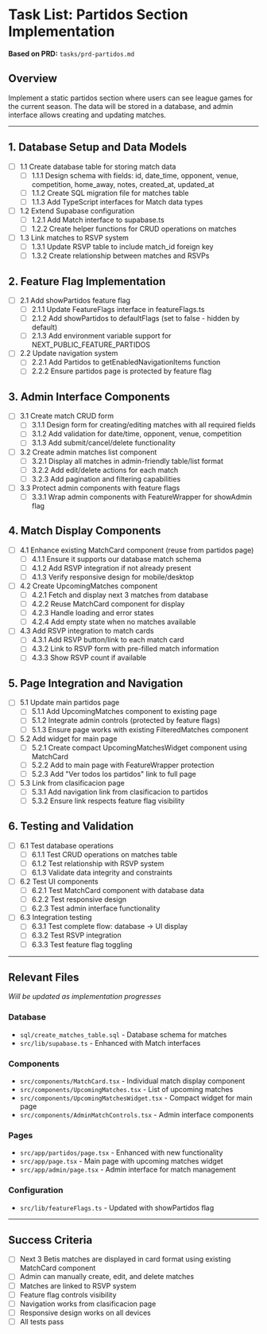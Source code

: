 # Task List: Partidos Section Implementation

**Based on PRD:** `tasks/prd-partidos.md`

## Overview
Implement a static partidos section where users can see league games for the current season. The data will be stored in a database, and admin interface allows creating and updating matches.

---

## 1. Database Setup and Data Models
- [ ] 1.1 Create database table for storing match data
  - [ ] 1.1.1 Design schema with fields: id, date_time, opponent, venue, competition, home_away, notes, created_at, updated_at
  - [ ] 1.1.2 Create SQL migration file for matches table
  - [ ] 1.1.3 Add TypeScript interfaces for Match data types
- [ ] 1.2 Extend Supabase configuration
  - [ ] 1.2.1 Add Match interface to supabase.ts
  - [ ] 1.2.2 Create helper functions for CRUD operations on matches
- [ ] 1.3 Link matches to RSVP system
  - [ ] 1.3.1 Update RSVP table to include match_id foreign key
  - [ ] 1.3.2 Create relationship between matches and RSVPs

## 2. Feature Flag Implementation
- [ ] 2.1 Add showPartidos feature flag
  - [ ] 2.1.1 Update FeatureFlags interface in featureFlags.ts
  - [ ] 2.1.2 Add showPartidos to defaultFlags (set to false - hidden by default)
  - [ ] 2.1.3 Add environment variable support for NEXT_PUBLIC_FEATURE_PARTIDOS
- [ ] 2.2 Update navigation system
  - [ ] 2.2.1 Add Partidos to getEnabledNavigationItems function
  - [ ] 2.2.2 Ensure partidos page is protected by feature flag

## 3. Admin Interface Components
- [ ] 3.1 Create match CRUD form
  - [ ] 3.1.1 Design form for creating/editing matches with all required fields
  - [ ] 3.1.2 Add validation for date/time, opponent, venue, competition
  - [ ] 3.1.3 Add submit/cancel/delete functionality
- [ ] 3.2 Create admin matches list component
  - [ ] 3.2.1 Display all matches in admin-friendly table/list format
  - [ ] 3.2.2 Add edit/delete actions for each match
  - [ ] 3.2.3 Add pagination and filtering capabilities
- [ ] 3.3 Protect admin components with feature flags
  - [ ] 3.3.1 Wrap admin components with FeatureWrapper for showAdmin flag

## 4. Match Display Components
- [ ] 4.1 Enhance existing MatchCard component (reuse from partidos page)
  - [ ] 4.1.1 Ensure it supports our database match schema
  - [ ] 4.1.2 Add RSVP integration if not already present
  - [ ] 4.1.3 Verify responsive design for mobile/desktop
- [ ] 4.2 Create UpcomingMatches component
  - [ ] 4.2.1 Fetch and display next 3 matches from database
  - [ ] 4.2.2 Reuse MatchCard component for display
  - [ ] 4.2.3 Handle loading and error states
  - [ ] 4.2.4 Add empty state when no matches available
- [ ] 4.3 Add RSVP integration to match cards
  - [ ] 4.3.1 Add RSVP button/link to each match card
  - [ ] 4.3.2 Link to RSVP form with pre-filled match information
  - [ ] 4.3.3 Show RSVP count if available

## 5. Page Integration and Navigation
- [ ] 5.1 Update main partidos page
  - [ ] 5.1.1 Add UpcomingMatches component to existing page
  - [ ] 5.1.2 Integrate admin controls (protected by feature flags)
  - [ ] 5.1.3 Ensure page works with existing FilteredMatches component
- [ ] 5.2 Add widget for main page
  - [ ] 5.2.1 Create compact UpcomingMatchesWidget component using MatchCard
  - [ ] 5.2.2 Add to main page with FeatureWrapper protection
  - [ ] 5.2.3 Add "Ver todos los partidos" link to full page
- [ ] 5.3 Link from clasificacion page
  - [ ] 5.3.1 Add navigation link from clasificacion to partidos
  - [ ] 5.3.2 Ensure link respects feature flag visibility

## 6. Testing and Validation
- [ ] 6.1 Test database operations
  - [ ] 6.1.1 Test CRUD operations on matches table
  - [ ] 6.1.2 Test relationship with RSVP system
  - [ ] 6.1.3 Validate data integrity and constraints
- [ ] 6.2 Test UI components
  - [ ] 6.2.1 Test MatchCard component with database data
  - [ ] 6.2.2 Test responsive design
  - [ ] 6.2.3 Test admin interface functionality
- [ ] 6.3 Integration testing
  - [ ] 6.3.1 Test complete flow: database → UI display
  - [ ] 6.3.2 Test RSVP integration
  - [ ] 6.3.3 Test feature flag toggling

---

## Relevant Files
_Will be updated as implementation progresses_

### Database
- `sql/create_matches_table.sql` - Database schema for matches
- `src/lib/supabase.ts` - Enhanced with Match interfaces

### Components
- `src/components/MatchCard.tsx` - Individual match display component
- `src/components/UpcomingMatches.tsx` - List of upcoming matches
- `src/components/UpcomingMatchesWidget.tsx` - Compact widget for main page
- `src/components/AdminMatchControls.tsx` - Admin interface components

### Pages
- `src/app/partidos/page.tsx` - Enhanced with new functionality
- `src/app/page.tsx` - Main page with upcoming matches widget
- `src/app/admin/page.tsx` - Admin interface for match management

### Configuration
- `src/lib/featureFlags.ts` - Updated with showPartidos flag

---

## Success Criteria
- [ ] Next 3 Betis matches are displayed in card format using existing MatchCard component
- [ ] Admin can manually create, edit, and delete matches
- [ ] Matches are linked to RSVP system
- [ ] Feature flag controls visibility
- [ ] Navigation works from clasificacion page
- [ ] Responsive design works on all devices
- [ ] All tests pass
